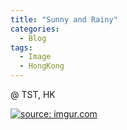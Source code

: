 ```yaml
---
title: "Sunny and Rainy"
categories:
  - Blog
tags:
  - Image
  - HongKong
---
```


@ TST, HK

<a href="https://imgur.com/cevm5Bn"><img src="https://i.imgur.com/cevm5Bn.jpg" title="source: imgur.com" /></a>

<script src="https://utteranc.es/client.js"
        repo="serendipityinlife/serendipityinlife.github.io"
        issue-term="pathname"
        theme="github-light"
        crossorigin="anonymous"
        async>
</script>
